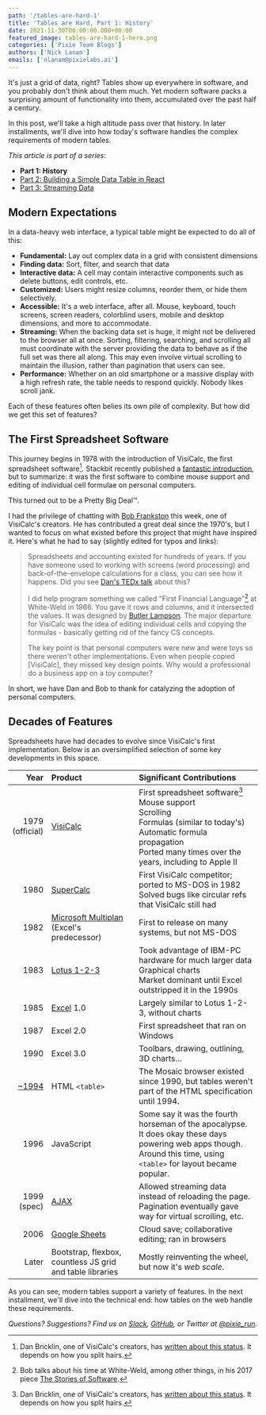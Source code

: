 ```yaml
---
path: '/tables-are-hard-1' 
title: 'Tables are Hard, Part 1: History'
date: 2021-11-30T06:00:00.000+00:00
featured_image: tables-are-hard-1-hero.png
categories: ['Pixie Team Blogs']
authors: ['Nick Lanam']
emails: ['nlanam@pixielabs.ai']
---
```


It's just a grid of data, right?
Tables show up everywhere in software, and you probably don't think about them much.
Yet modern software packs a surprising amount of functionality into them, accumulated over the past half a century.

In this post, we'll take a high altitude pass over that history.
In later installments, we'll dive into how today's software handles the complex requirements of modern tables.

_This article is part of a series_:
- **Part 1: History**
- [Part 2: Building a Simple Data Table in React](https://blog.px.dev/tables-are-hard-2)
- [Part 3: Streaming Data](https://blog.px.dev/tables-are-hard-3)

## Modern Expectations

In a data-heavy web interface, a typical table might be expected to do all of this:

* **Fundamental:** Lay out complex data in a grid with consistent dimensions
* **Finding data:** Sort, filter, and search that data
* **Interactive data:** A cell may contain interactive components such as delete buttons, edit controls, etc.
* **Customized:** Users might resize columns, reorder them, or hide them selectively.
* **Accessible:** It's a web interface, after all. Mouse, keyboard, touch screens, screen readers, colorblind users, mobile and desktop dimensions, and more to accommodate.
* **Streaming:** When the backing data set is huge, it might not be delivered to the browser all at once. Sorting, filtering, searching, and scrolling all must coordinate with the server providing the data to behave as if the full set was there all along. This may even involve virtual scrolling to maintain the illusion, rather than pagination that users can see.
* **Performance:** Whether on an old smartphone or a massive display with a high refresh rate, the table needs to respond quickly. Nobody likes scroll jank.

Each of these features often belies its own pile of complexity. But how did we get this set of features?

## The First Spreadsheet Software

This journey begins in 1978 with the introduction of VisiCalc, the first spreadsheet software[^1].
Stackbit recently published a [fantastic introduction](https://www.stackbit.com/blog/story-of-visicalc/), but to summarize: it was the first software to combine mouse support and editing of individual cell formulae on personal computers.

This turned out to be a Pretty Big Deal&trade;.

I had the privilege of chatting with [Bob Frankston](https://frankston.com) this week, one of VisiCalc's creators.
He has contributed a great deal since the 1970's, but I wanted to focus on what existed before this project that might have inspired it.
Here's what he had to say (slightly edited for typos and links):

> Spreadsheets and accounting existed for hundreds of years.
> If you have someone used to working with screens (word processing) and back-of-the-envelope calculations for a class, you can see how it happens.
> Did you see [Dan's TEDx talk](https://www.ted.com/talks/dan_bricklin_meet_the_inventor_of_the_electronic_spreadsheet?language=en) about this?
>
> I did help program something we called "First Financial Language"[^2] at White-Weld in 1966.
> You gave it rows and columns, and it intersected the values.
> It was designed by [Butler Lampson](https://en.wikipedia.org/wiki/Butler_Lampson).
> The major departure for VisiCalc was the idea of editing individual cells and copying the formulas - basically getting rid of the fancy CS concepts.
>
> The key point is that personal computers were new and were toys so there weren't other implementations.
> Even when people copied [VisiCalc], they missed key design points.
> Why would a professional do a business app on a toy computer?

In short, we have Dan and Bob to thank for catalyzing the adoption of personal computers.

## Decades of Features

Spreadsheets have had decades to evolve since VisiCalc's first implementation.
Below is an oversimplified selection of some key developments in this space.

Year | Product | Significant Contributions
---: | :--- | :---
1979<br/>(official) | [VisiCalc](https://en.wikipedia.org/wiki/VisiCalc) | First spreadsheet software[^1] <br/>Mouse support<br/>Scrolling<br/>Formulas (similar to today's)<br/>Automatic formula propagation<br/>Ported many times over the years, including to Apple II
1980 | [SuperCalc](https://en.wikipedia.org/wiki/SuperCalc) | First VisiCalc competitor; ported to MS-DOS in 1982<br/>Solved bugs like circular refs that VisiCalc still had
1982 | [Microsoft Multiplan](https://en.wikipedia.org/wiki/Multiplan)<br/>(Excel's predecessor) | First to release on many systems, but not MS-DOS
1983 | [Lotus 1-2-3](https://en.wikipedia.org/wiki/Lotus_1-2-3) | Took advantage of IBM-PC hardware for much larger data<br/>Graphical charts<br/>Market dominant until Excel outstripped it in the 1990s
1985 | [Excel](https://en.wikipedia.org/wiki/Microsoft_Excel#Early_history) 1.0 | Largely similar to Lotus 1-2-3, without charts
1987 | Excel 2.0 | First spreadsheet that ran on Windows
1990 | Excel 3.0 | Toolbars, drawing, outlining, 3D charts...
[~1994](http://www.barrypearson.co.uk/articles/layout_tables/history.htm) | HTML `<table>` | The Mosaic browser existed since 1990, but tables weren't part of the HTML specification until 1994.
1996 | JavaScript | Some say it was the fourth horseman of the apocalypse.<br/>It does okay these days powering web apps though.<br/>Around this time, using `<table>` for layout became popular.
1999<br/>(spec) | [AJAX](https://en.wikipedia.org/wiki/Ajax_(programming)) | Allowed streaming data instead of reloading the page.<br/>Pagination eventually gave way for virtual scrolling, etc.
2006 | [Google Sheets](https://en.wikipedia.org/wiki/Google_Sheets) | Cloud save; collaborative editing; ran in browsers
Later | Bootstrap, flexbox, countless JS grid and table libraries | Mostly reinventing the wheel, but now it's _web scale_.

As you can see, modern tables support a variety of features. In the next installment, we'll dive into the technical end: how tables on the web handle these requirements.

[^1]: Dan Bricklin, one of VisiCalc's creators, has [written about this status](http://danbricklin.com/firstspreadsheetquestion.htm). It depends on how you split hairs.
[^2]: Bob talks about his time at White-Weld, among other things, in his 2017 piece [The Stories of Software](https://rmf.vc/ieeeaboutsoftware?pdf=t).

_Questions? Suggestions? Find us on [Slack](https://slackin.px.dev/), [GitHub](https://github.com/pixie-io/pixie/blob/main/CONTRIBUTING.md), or Twitter at [@pixie_run](https://twitter.com/pixie_run)._
